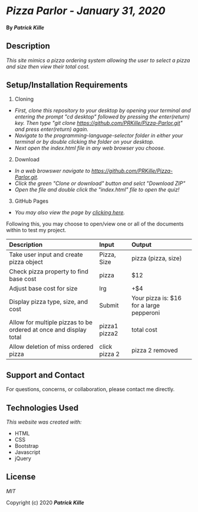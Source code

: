 # _Pizza Parlor - January 31, 2020_

#### By _**Patrick Kille**_

## Description

_This site mimics a pizza ordering system allowing the user to select a pizza and size then view their total cost._


## Setup/Installation Requirements

1. Cloning
  * _First, clone this repository to your desktop by opening your terminal and entering the prompt "cd desktop" followed by pressing the enter(return) key. Then type "git clone https://github.com/PRKille/Pizza-Parlor.git" and press enter(return) again._
  * _Navigate to the programming-language-selector folder in either your terminal or by double clicking the folder on your desktop._
  * _Next open the index.html file in any web browser you choose._
2. Download
  * _In a web browswer navigate to https://github.com/PRKille/Pizza-Parlor.git._
  * _Click the green "Clone or download" button and selct "Download ZIP"_
  * _Open the file and double click the "index.html" file to open the quiz!_
3. GitHub Pages
  * _You may also view the page by [clicking here](https://prkille.github.io/Pizza-Parlor/)._



Following this, you may choose to open/view one or all of the documents within to test my project.

Description | Input | Output
|:---------|:-------|:---------|
| Take user input and create pizza object | Pizza, Size | pizza (pizza, size) |
| Check pizza property to find base cost | pizza | $12 |
| Adjust base cost for size | lrg | +$4 |
| Display pizza type, size, and cost | Submit | Your pizza is: $16 for a large pepperoni |
| Allow for multiple pizzas to be ordered at once and display total | pizza1 pizza2 | total cost |
| Allow deletion of miss ordered pizza | click pizza 2 | pizza 2 removed |

## Support and Contact

For questions, concerns, or collaboration, please contact me directly.

## Technologies Used

_This website was created with:_

* HTML 
* CSS
* Bootstrap
* Javascript
* jQuery

## License

*MIT*

Copyright (c) 2020 **_Patrick Kille_**